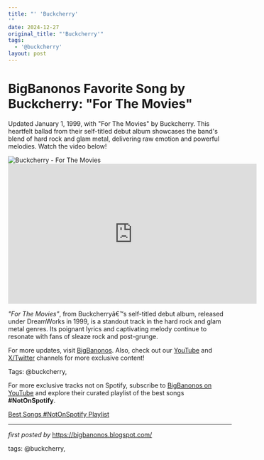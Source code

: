 ```yaml
---
title: "' 'Buckcherry'
'"
date: 2024-12-27
original_title: "'Buckcherry'"
tags:
  - '@buckcherry'
layout: post
---
```

<!-- Title of the Post -->
<h1 >BigBanonos Favorite Song by Buckcherry: "For The Movies"</h1> <!-- Introductory Text -->
<p >Updated January 1, 1999, with "For The Movies" by Buckcherry. This heartfelt ballad from their self-titled debut album showcases the band's blend of hard rock and glam metal, delivering raw emotion and powerful melodies. Watch the video below!</p> <!-- Featured Image -->
<div > <img src="https://www.billboard.com/wp-content/uploads/media/buckcherry-2019-press-billboard-1548.jpg" alt="Buckcherry - For The Movies" />
</div> <!-- YouTube Video Embed -->
<div > <iframe width="560" height="315" src="https://www.youtube.com/embed/7Abr1z5hOHQ" frameborder="0" allowfullscreen></iframe>
</div> <!-- Song Information -->
<div > <p><em>"For The Movies"</em>, from Buckcherryâ€™s self-titled debut album, released under DreamWorks in 1999, is a standout track in the hard rock and glam metal genres. Its poignant lyrics and captivating melody continue to resonate with fans of sleaze rock and post-grunge.</p>
</div> <!-- Footer Links -->
<div > <p>For more updates, visit <a href="https://bigbanonos.blogspot.com/" target="_blank">BigBanonos</a>. Also, check out our <a href="https://www.youtube.com/@BigBanonos" target="_blank">YouTube</a> and <a href="https://x.com/bigbanonos" target="_blank">X/Twitter</a> channels for more exclusive content!</p>
</div> <!-- Tags -->
<p >Tags: @buckcherry,</p>


<!--Subscribe and Playlist Links-->
<div>
    <p>For more exclusive tracks not on Spotify, subscribe to <a href="https://www.youtube.com/@BigBanonos" target="_blank">BigBanonos on YouTube</a> and explore their curated playlist of the best songs <strong>#NotOnSpotify</strong>.</p>
    <p><a href="https://www.youtube.com/playlist?list=PLtuNtuTatqI0kFahUCbtbfenC_ET5O_tr" target="_blank">Best Songs #NotOnSpotify Playlist<br /></a></p></div>

<hr />

<p><em>first posted by</em> <a href="https://bigbanonos.blogspot.com/" rel="noopener" target="_new">https://bigbanonos.blogspot.com/</a></p>

<p>tags: @buckcherry,</p>
